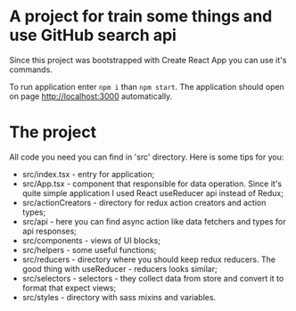 # A project for train some things and use GitHub search api

Since this project was bootstrapped with Create React App you can use it's commands.

To run application enter `npm i` than `npm start`.
The application should open on page [http://localhost:3000](http://localhost:3000) automatically.

# The project

All code you need you can find in 'src' directory. Here is some tips for you:

- src/index.tsx - entry for application;
- src/App.tsx - component that responsible for data operation. Since it's quite simple application 
  I used React useReducer api instead of Redux;
- src/actionCreators - directory for redux action creators and action types;
- src/api - here you can find async action like data fetchers and types for api responses;
- src/components - views of UI blocks;
- src/helpers - some useful functions;
- src/reducers - directory where you should keep redux reducers. The good thing with useReducer - reducers looks similar;
- src/selectors - selectors - they collect data from store and convert it to format that expect views;
- src/styles - directory with sass mixins and variables.